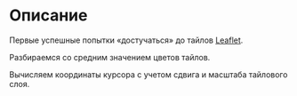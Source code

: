 # Описание

Первые успешные попытки «достучаться» до тайлов [Leaflet](https://leafletjs.com/).

Разбираемся со средним значением цветов тайлов.

Вычисляем координаты курсора с учетом сдвига и масштаба тайлового слоя.